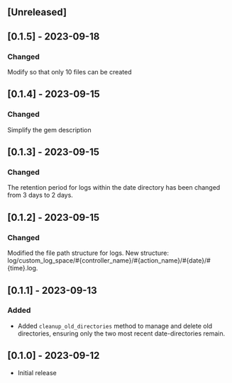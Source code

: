 ## [Unreleased]

## [0.1.5] - 2023-09-18
### Changed
Modify so that only 10 files can be created

## [0.1.4] - 2023-09-15
### Changed
Simplify the gem description

## [0.1.3] - 2023-09-15
### Changed
The retention period for logs within the date directory has been changed from 3 days to 2 days.

## [0.1.2] - 2023-09-15
### Changed
Modified the file path structure for logs. New structure: log/custom_log_space/#{controller_name}/#{action_name}/#{date}/#{time}.log.

## [0.1.1] - 2023-09-13
### Added
- Added `cleanup_old_directories` method to manage and delete old directories, ensuring only the two most recent date-directories remain.

## [0.1.0] - 2023-09-12
- Initial release
